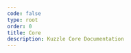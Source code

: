 ```yaml
---
code: false
type: root
order: 0
title: Core
description: Kuzzle Core Documentation
---
```


<RedirectBis to="/core/2" />